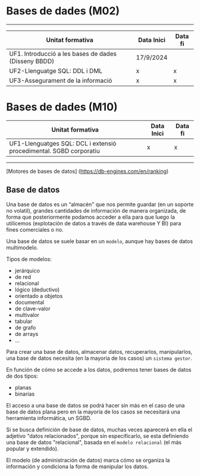 # Bases de dades (M02)
---

Unitat formativa|Data Inici|Data fi
-|-|-
UF1. Introducció a les bases de dades (Disseny BBDD)| 17/9/2024 |  
UF2-Llenguatge SQL: DDL i DML | x | x  
UF3-Assegurament de la informació | x | x  

# Bases de dades (M10)
Unitat formativa|Data Inici|Data fi
-|-|-
UF1-Llenguatges SQL: DCL i extensió procedimental. SGBD corporatiu| x | x  

---

[Motores de bases de datos] (https://db-engines.com/en/ranking)

## Base de datos
Una base de datos es un “almacén" que nos permite guardar (en un soporte no
volatil), grandes cantidades de información de manera organizada, de forma que
posteriormente podamos acceder a ella para que luego la utilicemos
(explotación de datos a través de data warehouse Y BI) para fines comerciales o no.  

Una base de datos se suele basar en un ```modelo```, aunque hay bases de datos multimodelo.

Tipos de modelos:
- jerárquico
- de red
- relacional
- lógico (deductivo)
- orientado a objetos
- documental
- de clave-valor
- multivalor
- tabular
- de grafo
- de arrays
- ...

Para crear una base de datos, almacenar datos, recuperarlos, manipularlos, una
base de datos necesita (en la mayoria de los casos) un ```sistema gestor```.  

En función de cómo se accede a los datos, podremos tener bases de datos de dos tipos:
- planas
- binarias

El acceso a una base de datos se podrá hacer sin más en el caso de una base de
datos plana pero en la mayoría de los casos se necesitará una herramienta
informática, un SGBD.

Si se busca definición de base de datos, muchas veces aparecerá en ella el
adjetivo "datos relacionados", porque sin especificarlo, se esta definiendo una
base de datos "relacional", basada en el ```modelo relacional``` (el más popular y
extendido).  

El modelo (de administración de datos) marca cómo se organiza la información y
condiciona la forma de manipular los datos.  
